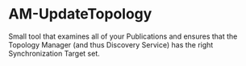 # AM-UpdateTopology
Small tool that examines all of your Publications and ensures that the Topology Manager (and thus Discovery Service) has the right Synchronization Target set.
